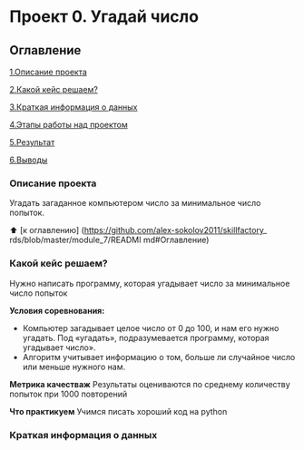 # Проект 0. Угадай число

## Оглавление
[1.Описание проекта](https://skillfactory.ru/data-scientist-pro)

[2.Какой кейс решаем?](https://github.com/Givilion001/sf/blob/main/project_0/README.md)

[3.Краткая информация о данных](https://github.com/Givilion001/sf/blob/main/project_0/jupy.ipynb)

[4.Этапы работы над проектом](https://github.com/Givilion001/sf/blob/main/README.md)

[5.Результат](https://github.com/Givilion001/sf/blob/main/project_0/game.py)

[6.Выводы](https://github.com/Givilion001/sf/blob/main/project_0/jupy.ipynb)

### Описание проекта
Угадать загаданное компьютером число за минимальное число попыток.

:arrow_up: [к оглавлению] (https://github.com/alex-sokolov2011/skillfactory_ rds/blob/master/module_7/READMI
md#Оглавление)

### Какой кейс решаем?
Нужно написать программу, которая угадывает число за минимальное число попыток

**Условия соревнования:**
- Компьютер загадывает целое число от 0 до 100, и нам его нужно угадать. Под «угадать», подразумевается программу, которая угадывает число».
- Алгоритм учитывает информацию о том, больше ли случайное число или меньше нужного нам.

**Метрика качестваж**
Результаты оцениваются по среднему количеству попыток при 1000 повторений

**Что практикуем**
Учимся писать хороший код на python

### Краткая информация о данных

